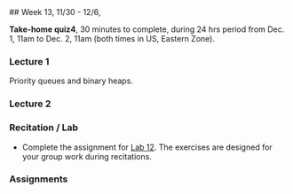 <div class="week">

<div class="week_heading" markdown="1">
## Week 13, 11/30 - 12/6,
</div>

<div class="column_materials"  markdown="1">


__Take-home quiz4__, 30 minutes to complete, during 24 hrs period from
Dec. 1, 11am to Dec. 2, 11am (both times in US, Eastern Zone). <br>



### Lecture 1

Priority queues and binary heaps.


### Lecture 2



### Recitation / Lab

- Complete the assignment for [Lab 12](labs/lab12). The exercises are designed for your group work during recitations.


</div>

<div class="column_assign"  markdown="1">

### Assignments

</div>
</div>
